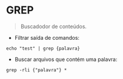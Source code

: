 # GREP

> Buscadodor de conteúdos.

- Filtrar saída de comandos:

`echo "test" | grep {palavra} `

- Buscar arquivos que contém uma palavra:

`grep -rli {"palavra"} *`
